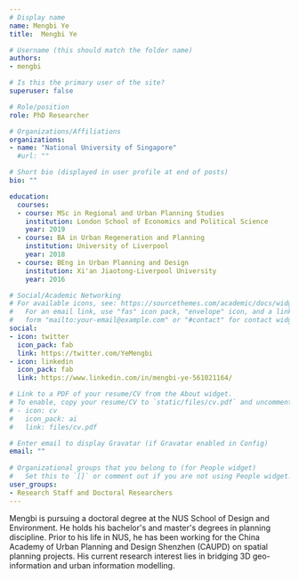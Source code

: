 ```yaml
---
# Display name
name: Mengbi Ye
title:  Mengbi Ye

# Username (this should match the folder name)
authors:
- mengbi

# Is this the primary user of the site?
superuser: false

# Role/position
role: PhD Researcher

# Organizations/Affiliations
organizations:
- name: "National University of Singapore"
  #url: ""

# Short bio (displayed in user profile at end of posts)
bio: ""

education:
  courses:
  - course: MSc in Regional and Urban Planning Studies
    institution: London School of Economics and Political Science
    year: 2019
  - course: BA in Urban Regeneration and Planning
    institution: University of Liverpool
    year: 2018
  - course: BEng in Urban Planning and Design
    institution: Xi'an Jiaotong-Liverpool University
    year: 2016

# Social/Academic Networking
# For available icons, see: https://sourcethemes.com/academic/docs/widgets/#icons
#   For an email link, use "fas" icon pack, "envelope" icon, and a link in the
#   form "mailto:your-email@example.com" or "#contact" for contact widget.
social:
- icon: twitter
  icon_pack: fab
  link: https://twitter.com/YeMengbi
- icon: linkedin
  icon_pack: fab
  link: https://www.linkedin.com/in/mengbi-ye-561021164/

# Link to a PDF of your resume/CV from the About widget.
# To enable, copy your resume/CV to `static/files/cv.pdf` and uncomment the lines below.  
# - icon: cv
#   icon_pack: ai
#   link: files/cv.pdf

# Enter email to display Gravatar (if Gravatar enabled in Config)
email: ""
  
# Organizational groups that you belong to (for People widget)
#   Set this to `[]` or comment out if you are not using People widget.  
user_groups:
- Research Staff and Doctoral Researchers
---
```


Mengbi is pursuing a doctoral degree at the NUS School of Design and Environment.
He holds his bachelor's and master's degrees in planning discipline.
Prior to his life in NUS, he has been working for the China Academy of Urban Planning and Design Shenzhen (CAUPD) on spatial planning projects.
His current research interest lies in bridging 3D geo-information and urban information modelling.
